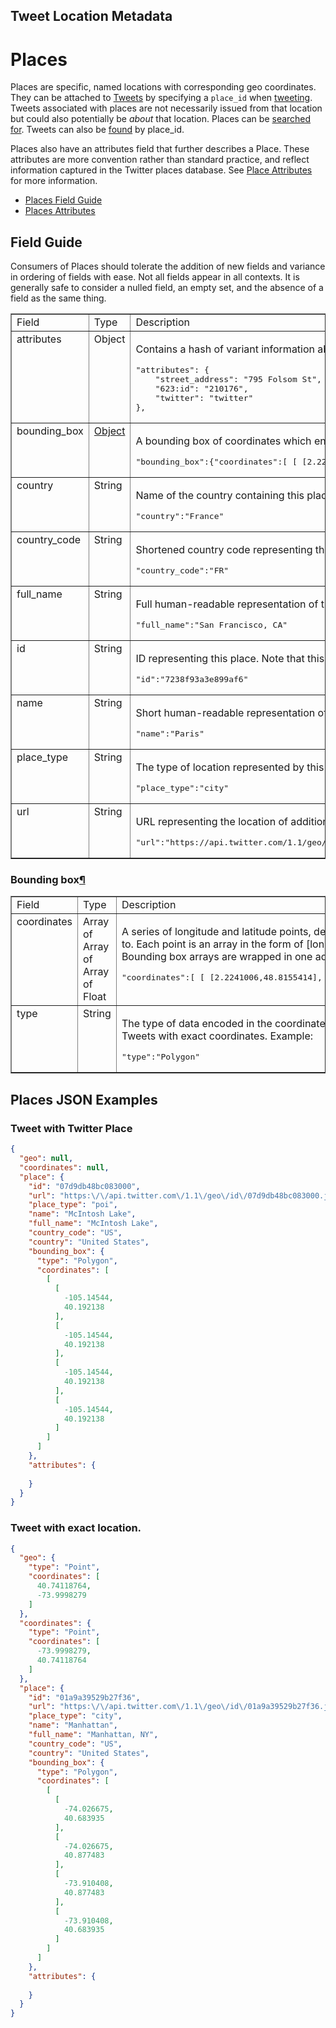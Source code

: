 ## Tweet Location Metadata






<div class="section" id="places">
<h1>Places<a class="headerlink" href="#places" title="Permalink to this headline"></a></h1>
<div class="toctree-wrapper compound" id="id1">
</div>
<p>Places are specific, named locations with corresponding geo coordinates. They can be attached to <a class="reference external" href="/overview/api/tweets">Tweets</a> by specifying a <code class="docutils literal"><span class="pre">place_id</span></code> when <a class="reference external" href="/rest/reference/post/statuses/update">tweeting</a>. Tweets associated with places are not necessarily issued from that location but could also potentially be <em>about</em> that location.&nbsp;Places can be <a class="reference external" href="/rest/reference/get/geo/search">searched
for</a>. Tweets can also be <a class="reference external" href="/rest/public/finding-tweets-about-places">found</a> by place_id.</p>
<p>Places also have an attributes field that further describes a Place. These attributes are more convention rather than standard practice, and reflect information captured in the Twitter places database.&nbsp;See <a class="reference external" href="#place_attributes">Place Attributes</a> for more information.</p>
<ul class="simple">
<li><a class="reference external" href="#field_guide">Places Field Guide</a></li>
<li><a class="reference external" href="#attributes">Places Attributes</a></li>
</ul>

<div class="section" id="field-guide">
<h2>Field Guide<a class="headerlink" href="#field-guide" title="Permalink to this headline"></a></h2>
<p>Consumers of Places should tolerate the addition of new fields and variance in ordering of fields with ease. Not all fields appear in all contexts. It is generally safe to consider a nulled field, an empty set, and the absence of a field as the same thing.</p>
<table border="1" class="docutils">
<colgroup>
<col width="8%" />
<col width="16%" />
<col width="76%" />
</colgroup>
<tbody valign="top">
<tr class="row-odd"><td>Field</td>
<td>Type</td>
<td>Description</td>
</tr>
<tr class="row-even"><td>attributes</td>
<td>Object</td>
<td><p class="first">Contains a hash of variant information about the place. See <a class="reference external" href="#place_attributes">Place Attributes</a> &nbsp;for more detail.
Example:</p>
<div class="code javascript last highlight-python"><div class="highlight"><pre><span></span>&quot;attributes&quot;: {
    &quot;street_address&quot;: &quot;795 Folsom St&quot;,
    &quot;623:id&quot;: &quot;210176&quot;,
    &quot;twitter&quot;: &quot;twitter&quot;
},
</pre></div>
</div>
</td>
</tr>
<tr class="row-odd"><td>bounding_box</td>
<td><a class="reference external" href="#obj-boundingbox">Object</a></td>
<td><p class="first">A bounding box of coordinates which encloses this place.
Example:</p>
<div class="code javascript last highlight-python"><div class="highlight"><pre><span></span>&quot;bounding_box&quot;:{&quot;coordinates&quot;:[ [ [2.2241006,48.8155414], [2.4699099,48.8155414], [2.4699099,48.9021461], [2.2241006,48.9021461] ] ], &quot;type&quot;:&quot;Polygon&quot;}
</pre></div>
</div>
</td>
</tr>
<tr class="row-even"><td>country</td>
<td>String</td>
<td><p class="first">Name of the country containing this place.
Example:</p>
<div class="code javascript last highlight-python"><div class="highlight"><pre><span></span>&quot;country&quot;:&quot;France&quot;
</pre></div>
</div>
</td>
</tr>
<tr class="row-odd"><td>country_code</td>
<td>String</td>
<td><p class="first">Shortened country code representing the country containing this place.
Example:</p>
<div class="code javascript last highlight-python"><div class="highlight"><pre><span></span>&quot;country_code&quot;:&quot;FR&quot;
</pre></div>
</div>
</td>
</tr>
<tr class="row-even"><td>full_name</td>
<td>String</td>
<td><p class="first">Full human-readable representation of the place&#8217;s name.
Example:</p>
<div class="code javascript last highlight-python"><div class="highlight"><pre><span></span>&quot;full_name&quot;:&quot;San Francisco, CA&quot;
</pre></div>
</div>
</td>
</tr>
<tr class="row-odd"><td>id</td>
<td>String</td>
<td><p class="first">ID representing this place. Note that this is represented as a string, not an integer.
Example:</p>
<div class="code javascript last highlight-python"><div class="highlight"><pre><span></span>&quot;id&quot;:&quot;7238f93a3e899af6&quot;
</pre></div>
</div>
</td>
</tr>
<tr class="row-even"><td>name</td>
<td>String</td>
<td><p class="first">Short human-readable representation of the place&#8217;s name.
Example:</p>
<div class="code javascript last highlight-python"><div class="highlight"><pre><span></span>&quot;name&quot;:&quot;Paris&quot;
</pre></div>
</div>
</td>
</tr>
<tr class="row-odd"><td>place_type</td>
<td>String</td>
<td><p class="first">The type of location represented by this place.
Example:</p>
<div class="code javascript last highlight-python"><div class="highlight"><pre><span></span>&quot;place_type&quot;:&quot;city&quot;
</pre></div>
</div>
</td>
</tr>
<tr class="row-even"><td>url</td>
<td>String</td>
<td><p class="first">URL representing the location of additional place metadata for this place.
Example:</p>
<div class="code javascript last highlight-python"><div class="highlight"><pre><span></span>&quot;url&quot;:&quot;https://api.twitter.com/1.1/geo/id/7238f93a3e899af6.json&quot;
</pre></div>
</div>
</td>
</tr>
</tbody>
</table>
<div class="section" id="bounding-box">
<h3>Bounding box<a class="headerlink" href="#bounding-box" title="Permalink to this headline">¶</a></h3>
<table border="1" class="docutils">
<colgroup>
<col width="4%" />
<col width="9%" />
<col width="87%" />
</colgroup>
<tbody valign="top">
<tr class="row-odd"><td>Field</td>
<td>Type</td>
<td>Description</td>
</tr>
<tr class="row-even"><td>coordinates</td>
<td>Array of Array of Array of Float</td>
<td><p class="first">A series of longitude and latitude points, defining a box which will contain the Place entity this bounding box is related to. Each point is an array in the form of [longitude, latitude]. Points are grouped into an array per bounding box. Bounding box arrays are wrapped in one additional array to be compatible with the polygon notation.
Example:</p>
<div class="code javascript last highlight-python"><div class="highlight"><pre><span></span>&quot;coordinates&quot;:[ [ [2.2241006,48.8155414], [2.4699099,48.8155414], [2.4699099,48.9021461], [2.2241006,48.9021461] ] ]
</pre></div>
</div>
</td>
</tr>
<tr class="row-odd"><td>type</td>
<td>String</td>
<td><p class="first">The type of data encoded in the coordinates property. This will be &#8220;Polygon&#8221; for bounding boxes and &#8220;Pointn&#8221; for Tweets with exact coordinates.
Example:</p>
<div class="code javascript last highlight-python"><div class="highlight"><pre><span></span>&quot;type&quot;:&quot;Polygon&quot;
</pre></div>
</div>
</td>
</tr>
</tbody>
</table>
</div>
</div>


## Places JSON Examples

### Tweet with Twitter Place

```json
{
  "geo": null,
  "coordinates": null,
  "place": {
    "id": "07d9db48bc083000",
    "url": "https:\/\/api.twitter.com\/1.1\/geo\/id\/07d9db48bc083000.json",
    "place_type": "poi",
    "name": "McIntosh Lake",
    "full_name": "McIntosh Lake",
    "country_code": "US",
    "country": "United States",
    "bounding_box": {
      "type": "Polygon",
      "coordinates": [
        [
          [
            -105.14544,
            40.192138
          ],
          [
            -105.14544,
            40.192138
          ],
          [
            -105.14544,
            40.192138
          ],
          [
            -105.14544,
            40.192138
          ]
        ]
      ]
    },
    "attributes": {
      
    }
  }
}

```

### Tweet with exact location.

```json
{
  "geo": {
    "type": "Point",
    "coordinates": [
      40.74118764,
      -73.9998279
    ]
  },
  "coordinates": {
    "type": "Point",
    "coordinates": [
      -73.9998279,
      40.74118764
    ]
  },
  "place": {
    "id": "01a9a39529b27f36",
    "url": "https:\/\/api.twitter.com\/1.1\/geo\/id\/01a9a39529b27f36.json",
    "place_type": "city",
    "name": "Manhattan",
    "full_name": "Manhattan, NY",
    "country_code": "US",
    "country": "United States",
    "bounding_box": {
      "type": "Polygon",
      "coordinates": [
        [
          [
            -74.026675,
            40.683935
          ],
          [
            -74.026675,
            40.877483
          ],
          [
            -73.910408,
            40.877483
          ],
          [
            -73.910408,
            40.683935
          ]
        ]
      ]
    },
    "attributes": {
      
    }
  }
}

```






